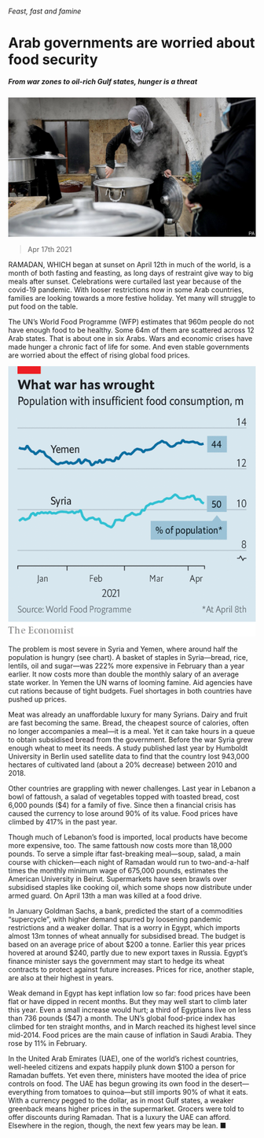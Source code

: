 ###### Feast, fast and famine

# Arab governments are worried about food security 

##### From war zones to oil-rich Gulf states, hunger is a threat 

![image](images/20210417_map502.jpg) 

> Apr 17th 2021 

RAMADAN, WHICH began at sunset on April 12th in much of the world, is a month of both fasting and feasting, as long days of restraint give way to big meals after sunset. Celebrations were curtailed last year because of the covid-19 pandemic. With looser restrictions now in some Arab countries, families are looking towards a more festive holiday. Yet many will struggle to put food on the table.

The UN’s World Food Programme (WFP) estimates that 960m people do not have enough food to be healthy. Some 64m of them are scattered across 12 Arab states. That is about one in six Arabs. Wars and economic crises have made hunger a chronic fact of life for some. And even stable governments are worried about the effect of rising global food prices.

![image](images/20210417_MAC520.png) 


The problem is most severe in Syria and Yemen, where around half the population is hungry (see chart). A basket of staples in Syria—bread, rice, lentils, oil and sugar—was 222% more expensive in February than a year earlier. It now costs more than double the monthly salary of an average state worker. In Yemen the UN warns of looming famine. Aid agencies have cut rations because of tight budgets. Fuel shortages in both countries have pushed up prices.

Meat was already an unaffordable luxury for many Syrians. Dairy and fruit are fast becoming the same. Bread, the cheapest source of calories, often no longer accompanies a meal—it is a meal. Yet it can take hours in a queue to obtain subsidised bread from the government. Before the war Syria grew enough wheat to meet its needs. A study published last year by Humboldt University in Berlin used satellite data to find that the country lost 943,000 hectares of cultivated land (about a 20% decrease) between 2010 and 2018.

Other countries are grappling with newer challenges. Last year in Lebanon a bowl of fattoush, a salad of vegetables topped with toasted bread, cost 6,000 pounds ($4) for a family of five. Since then a financial crisis has caused the currency to lose around 90% of its value. Food prices have climbed by 417% in the past year.

Though much of Lebanon’s food is imported, local products have become more expensive, too. The same fattoush now costs more than 18,000 pounds. To serve a simple iftar fast-breaking meal—soup, salad, a main course with chicken—each night of Ramadan would run to two-and-a-half times the monthly minimum wage of 675,000 pounds, estimates the American University in Beirut. Supermarkets have seen brawls over subsidised staples like cooking oil, which some shops now distribute under armed guard. On April 13th a man was killed at a food drive.

In January Goldman Sachs, a bank, predicted the start of a commodities “supercycle”, with higher demand spurred by loosening pandemic restrictions and a weaker dollar. That is a worry in Egypt, which imports almost 13m tonnes of wheat annually for subsidised bread. The budget is based on an average price of about $200 a tonne. Earlier this year prices hovered at around $240, partly due to new export taxes in Russia. Egypt’s finance minister says the government may start to hedge its wheat contracts to protect against future increases. Prices for rice, another staple, are also at their highest in years.

Weak demand in Egypt has kept inflation low so far: food prices have been flat or have dipped in recent months. But they may well start to climb later this year. Even a small increase would hurt; a third of Egyptians live on less than 736 pounds ($47) a month. The UN’s global food-price index has climbed for ten straight months, and in March reached its highest level since mid-2014. Food prices are the main cause of inflation in Saudi Arabia. They rose by 11% in February.

In the United Arab Emirates (UAE), one of the world’s richest countries, well-heeled citizens and expats happily plunk down $100 a person for Ramadan buffets. Yet even there, ministers have mooted the idea of price controls on food. The UAE has begun growing its own food in the desert—everything from tomatoes to quinoa—but still imports 90% of what it eats. With a currency pegged to the dollar, as in most Gulf states, a weaker greenback means higher prices in the supermarket. Grocers were told to offer discounts during Ramadan. That is a luxury the UAE can afford. Elsewhere in the region, though, the next few years may be lean. ■

